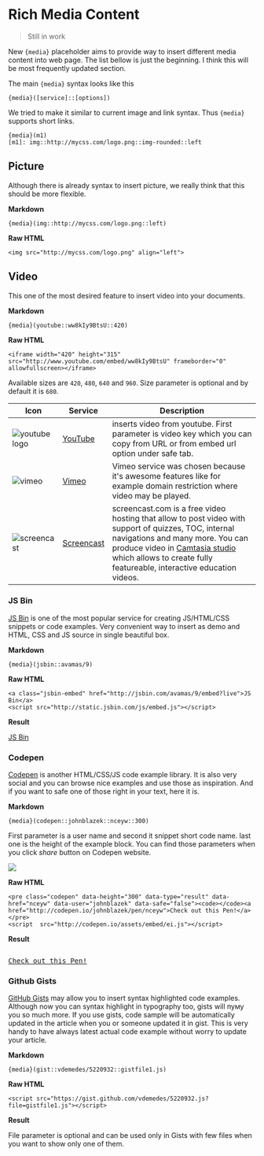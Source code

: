 # Rich Media Content

> Still in work

New `{media}` placeholder aims to provide way to insert different media content into web page. The list bellow is just the beginning. I think this will be most frequently updated section.

The main `{media}` syntax looks like this

	{media}([service]::[options])

We tried to make it similar to current image and link syntax. Thus `{media}` supports short links.

	{media}(m1)
	[m1]: img::http://mycss.com/logo.png::img-rounded::left

## Picture

Although there is already syntax to insert picture, we really think that this should be more flexible.

**Markdown**

	{media}(img::http://mycss.com/logo.png::left)

**Raw HTML**

	<img src="http://mycss.com/logo.png" align="left">

## Video

This one of the most desired feature to insert video into your documents.

**Markdown**

	{media}(youtube::ww8kIy9BtsU::420)

**Raw HTML**

	<iframe width="420" height="315" src="http://www.youtube.com/embed/ww8kIy9BtsU" frameborder="0" allowfullscreen></iframe>

Available sizes are `420`, `480`, `640` and `960`. Size parameter is optional and by default it is `680`.

Icon | Service    | Description
---| -----------|------------
![youtube logo](http://www.cinemamuseum.org.uk/wordpress/wp-content/themes/Cutline-1-1.4-2ColumnRight/images/youtube-logo.gif) | [YouTube](http://www.youtube.com)    | inserts video from youtube. First parameter is video key which you can copy from URL or from embed url option under safe tab.
![vimeo](http://cdn1.iconfinder.com/data/icons/fatcow/32x32/vimeo.png) | [Vimeo](http://www.vimeo.com)      | Vimeo service was chosen because it's awesome features like for example domain restriction where video may be played.
![screencast](http://cdn.alternativeto.net/i/be16881a-f0b6-e011-9727-0025902c7e73_12342.png)| [Screencast](http://www.screencast.com) | screencast.com is a free video hosting that allow to post video with support of quizzes, TOC, internal navigations and many more. You can produce video in [Camtasia studio](http://www.techsmith.com/camtasia.html) which allows to create fully featureable, interactive education videos.

### JS Bin

[JS Bin](http://jsbin.com/) is one of the most popular service for creating JS/HTML/CSS snippets or code examples.  Very convenient way to insert as demo and HTML, CSS and JS source in single beautiful box.

**Markdown**
	
	{media}(jsbin::avamas/9)

**Raw HTML**
	
	<a class="jsbin-embed" href="http://jsbin.com/avamas/9/embed?live">JS Bin</a>
	<script src="http://static.jsbin.com/js/embed.js"></script>

**Result**

<a class="jsbin-embed" href="http://jsbin.com/avamas/9/embed?live">JS Bin</a>
<script src="http://static.jsbin.com/js/embed.js"> </script>

### Codepen

[Codepen](http://codepen.io/)  is another HTML/CSS/JS code example library. It is also very social and you can browse nice examples and use those as inspiration. And if you want to safe one of those right in your text, here it is. 

**Markdown**
	
	{media}(codepen::johnblazek::nceyw::300)

First parameter is a user name and second it snippet short code name. last one is the height of the example block. You can find those parameters when you click _share_ button on Codepen website. 

![](/site/img/codepen.png)

**Raw HTML**
	
	<pre class="codepen" data-height="300" data-type="result" data-href="nceyw" data-user="johnblazek" data-safe="false"><code></code><a href="http://codepen.io/johnblazek/pen/nceyw">Check out this Pen!</a></pre>
	<script  src="http://codepen.io/assets/embed/ei.js"></script>

**Result**

<pre class="codepen" data-height="300" data-type="result" data-href="nceyw" data-user="johnblazek" data-safe="false"><code> </code>
<a href="http://codepen.io/johnblazek/pen/nceyw">Check out this Pen!</a></pre>
<script src="http://codepen.io/assets/embed/ei.js"> </script>

### Github Gists

[GitHub Gists](https://gist.github.com/) may allow you to insert syntax highlighted code examples. Although now you can syntax highlight in typography too, gists will пуму you so much more. If you use gists, code sample will be automatically updated in the article when you or someone updated it in gist. This is very handy to have always latest actual code example without worry to update your article.

**Markdown**

	{media}(gist::vdemedes/5220932::gistfile1.js)


**Raw HTML**

	<script src="https://gist.github.com/vdemedes/5220932.js?file=gistfile1.js"></script>

**Result**

<script src="https://gist.github.com/vdemedes/5220932.js?file=gistfile1.js"> </script>

File parameter is optional and can be used only in Gists with few files when you want to show only one of them.